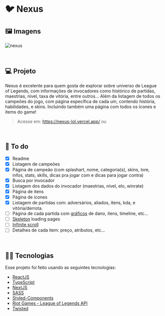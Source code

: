 # 🐦 Nexus

## 🖼 Imagens
![nexus](https://user-images.githubusercontent.com/70612836/125513046-aa00057a-6db4-48cc-9aa6-b8f37190e938.png)


&nbsp;

## 💻 Projeto

Nexus é excelente para quem gosta de explorar sobre universo de League of Legends, com informações de invocadores como histórico de partidas, maestrias, nível, taxa de vitória, entre outros...
Além da listagem de todos os campeões do jogo, com página específica de cada um, contendo história, habilidades, e skins. Incluindo também uma página com todos os ícones e items do game! 
> Acesse em: https://nexus-lol.vercel.app/ ou 

&nbsp;

## 🧠 To do
- [x] Readme
- [x] Listagem de campeões
- [x] Página de campeão (com splashart, nome, categoria(s), skins, lore, infos, stats, skills, dicas pra jogar com e dicas para jogar contra)
- [x] Busca por invocador
- [x] Listagem dos dados do invocador (maestrias, nível, elo, winrate)
- [x] Página de itens 
- [x] Página de ícones
- [x] Listagem de partidas com: adversários, aliados, itens, kda, e vitória/derrota.
- [ ] Página de cada partida com [gráficos](https://apexcharts.com/docs/react-charts/) de dano, itens, timeline, etc...
- [ ] [Skeleton](https://www.npmjs.com/package/react-loading-skeleton) loading pages 
- [ ] [Infinite scroll](https://www.npmjs.com/package/react-infinite-scroll-component)
- [ ] Detalhes de cada item: preço, atributos, etc...

&nbsp;


## 👩‍💻 Tecnologias

Esse projeto foi feito usando as seguintes tecnologias: 
- [ReactJS](https://reactjs.org)
- [TypeScript](https://www.typescriptlang.org/)
- [NextJS](https://nextjs.org/)
- [SASS](https://sass-lang.com/)
- [Styled-Components](https://styled-components.com/)
- [Riot Games - League of Legends API](https://developer.riotgames.com/docs/lol)
- [Twisted](https://github.com/Sansossio/twisted)

